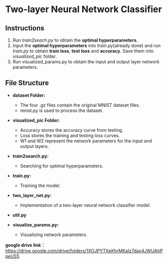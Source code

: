 # Two-layer Neural Network Classifier
<!--计算机视觉lab1-->

## Instructions
1. Run _train2seach.py_ to obtain the **optimal hyperparameters**.
2. Input the **optimal hyperparameters** into _train.py_(already done) and run _train.py_ to obtain **train loss**, **test loss** and **accuracy**. Save them into _visualized_pic_ folder.
3. Run visualized_params.py to obtain the input and output layer network parameters.

## File Structure
<!--
- dataset 数据及相关
    - 四个.gz文件为mnist数据集原文件
    - mnist.py用于处理数据集数据
- visualized_pic 用于存放可视化结果
    - Accuracy为测试的accuracy曲线
    - Loss为训练和测试的loss曲线
    - W1、W2为输入输出层的网络参数
- train2serach.py 找最优超参数
- train.py 训练
- two_layer_net.py 两层神经网络分类器模型
- util.py 辅助文件
- visualzie_params.py 可视化网络参数
-->
- **dataset Folder:**
    - The four .gz files contain the original MNIST dataset files.
    - mnist.py is used to process the dataset.

- **visualized_pic Folder:**
    - Accuracy stores the accuracy curve from testing.
    - Loss stores the training and testing loss curves.
    - W1 and W2 represent the network parameters for the input and output layers.

- **train2search.py:**
    - Searching for optimal hyperparameters.

- **train.py:**
    - Training the model.

- **two_layer_net.py:**
    - Implementation of a two-layer neural network classifier model.

- **util.py**

- **visualize_params.py:**
    - Visualizing network parameters.

**google drive link：**
https://drive.google.com/drive/folders/1XOJPYTXeKhrMKaIz7dax4JWUAhPpeUS5
